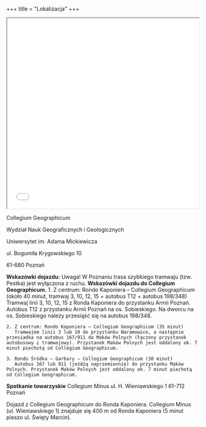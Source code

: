 +++
title = "Lokalizacja"
+++

<iframe seamless src="/./map/map.html" width="100%" height="500"></iframe>

Collegium Geographicum

Wydział Nauk Geograficznych i Geologicznych 

Uniwersytet im. Adama Mickiewicza 

ul. Bogumiła Krygowskiego 10

61-680 Poznań

**Wskazówki dojazdu:**
Uwaga! W Poznaniu trasa szybkiego tramwaju (tzw. Pestka) jest wyłączona z ruchu. 
**Wskazówki dojazdu do Collegium Geographicum.** 
    1. Z centrum: Rondo Kaponiera – Collegium Geographicum (około 40 minut, tramwaj 3, 10, 12, 15 + autobus T12 + autobus 198/348)
       Tramwaj linii 3, 10, 12, 15 z Ronda Kaponiera  do przystanku Armii Poznań. Autobus T12 z przystanku Armii Poznań na os. Sobieskiego. Na dworcu na os. Sobieskiego należy przesiąść się na autobus 198/348. 

    2. Z centrum: Rondo Kaponiera – Collegium Geographicum (35 minut)
       Tramwajem linii 3 lub 10 do przystanku Naramowice, a następnie przesiadka na autobus 167/911 do Maków Polnych (łączony przystanek autobusowy i tramwajowy). Przystanek Maków Polnych jest oddalony ok. 7 minut piechotą od Collegium Geographicum.  
       
    3. Rondo Śródka – Garbary – Collegium Geographicum (30 minut)
       Autobus 167 lub 911 (jeżdżą naprzemiennie) do przystanku Maków Polnych. Przystanek Maków Polnych jest oddalony ok. 7 minut piechotą od Collegium Geographicum.  

**Spotkanie towarzyskie**
Collegium Minus
ul. H. Wieniawskiego 1
61-712 Poznań

Dojazd z Collegium Geographicum do Ronda Kaponiera. Collegium Minus (ul. Wieniawskiego 1) znajduje się 400 m od Ronda Kaponiera (5 minut pieszo ul. Święty Marcin). 
